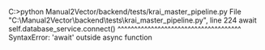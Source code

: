 C:\>python Manual2Vector/backend/tests/krai_master_pipeline.py
  File "C:\Manual2Vector\backend\tests\krai_master_pipeline.py", line 224
    await self.database_service.connect()
    ^^^^^^^^^^^^^^^^^^^^^^^^^^^^^^^^^^^^^
SyntaxError: 'await' outside async function
